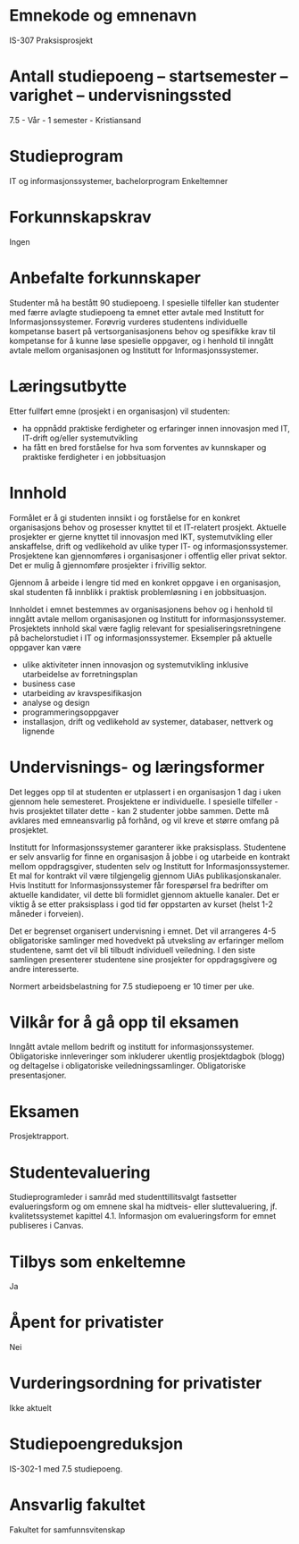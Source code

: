 # Emnekode og emnenavn
IS-307 Praksisprosjekt

# Antall studiepoeng – startsemester – varighet – undervisningssted
7.5 - Vår - 1 semester - Kristiansand

# Studieprogram
IT og informasjonssystemer, bachelorprogram
Enkeltemner

# Forkunnskapskrav
Ingen

# Anbefalte forkunnskaper
Studenter må ha bestått 90 studiepoeng. I spesielle tilfeller kan studenter med færre avlagte studiepoeng ta emnet etter avtale med Institutt for Informasjonssystemer. Forøvrig vurderes studentens individuelle kompetanse basert på vertsorganisasjonens behov og spesifikke krav til kompetanse for å kunne løse spesielle oppgaver, og i henhold til inngått avtale mellom organisasjonen og Institutt for Informasjonssystemer.

# Læringsutbytte
Etter fullført emne (prosjekt i en organisasjon) vil studenten:
* ha oppnådd praktiske ferdigheter og erfaringer innen innovasjon med IT, IT-drift og/eller systemutvikling
* ha fått en bred forståelse for hva som forventes av kunnskaper og praktiske ferdigheter i en jobbsituasjon

# Innhold
Formålet er å gi studenten innsikt i og forståelse for en konkret organisasjons behov og prosesser knyttet til et IT-relatert prosjekt. Aktuelle prosjekter er gjerne knyttet til innovasjon med IKT, systemutvikling eller anskaffelse, drift og vedlikehold av ulike typer IT- og informasjonssystemer. Prosjektene kan gjennomføres i organisasjoner i offentlig eller privat sektor. Det er mulig å gjennomføre prosjekter i frivillig sektor.

Gjennom å arbeide i lengre tid med en konkret oppgave i en organisasjon, skal studenten få innblikk i praktisk problemløsning i en jobbsituasjon.

Innholdet i emnet bestemmes av organisasjonens behov og i henhold til inngått avtale mellom organisasjonen og Institutt for informasjonssystemer. Prosjektets innhold skal være faglig relevant for spesialiseringsretningene på bachelorstudiet i IT og informasjonssystemer. Eksempler på aktuelle oppgaver kan være
* ulike aktiviteter innen innovasjon og systemutvikling inklusive utarbeidelse av forretningsplan
* business case
* utarbeiding av kravspesifikasjon
* analyse og design
* programmeringsoppgaver
* installasjon, drift og vedlikehold av systemer, databaser, nettverk og lignende

# Undervisnings- og læringsformer
Det legges opp til at studenten er utplassert i en organisasjon 1 dag i uken gjennom hele semesteret. Prosjektene er individuelle. I spesielle tilfeller - hvis prosjektet tillater dette - kan 2 studenter jobbe sammen. Dette må avklares med emneansvarlig på forhånd, og vil kreve et større omfang på prosjektet.

Institutt for Informasjonssystemer garanterer ikke praksisplass. Studentene er selv ansvarlig for finne en organisasjon å jobbe i og utarbeide en kontrakt mellom oppdragsgiver, studenten selv og Institutt for Informasjonssystemer. Et mal for kontrakt vil være tilgjengelig gjennom UiAs publikasjonskanaler. Hvis Institutt for Informasjonssystemer får forespørsel fra bedrifter om aktuelle kandidater, vil dette bli formidlet gjennom aktuelle kanaler. Det er viktig å se etter praksisplass i god tid før oppstarten av kurset (helst 1-2 måneder i forveien).

Det er begrenset organisert undervisning i emnet. Det vil arrangeres 4-5 obligatoriske samlinger med hovedvekt på utveksling av erfaringer mellom studentene, samt det vil bli tilbudt individuell veiledning. I den siste samlingen presenterer studentene sine prosjekter for oppdragsgivere og andre interesserte.

Normert arbeidsbelastning for 7.5 studiepoeng er 10 timer per uke.

# Vilkår for å gå opp til eksamen
Inngått avtale mellom bedrift og institutt for informasjonssystemer. Obligatoriske innleveringer som inkluderer ukentlig prosjektdagbok (blogg) og deltagelse i obligatoriske veiledningssamlinger. Obligatoriske presentasjoner.

# Eksamen
Prosjektrapport.

# Studentevaluering
Studieprogramleder i samråd med studenttillitsvalgt fastsetter evalueringsform og om emnene skal ha midtveis- eller sluttevaluering, jf. kvalitetssystemet kapittel 4.1. Informasjon om evalueringsform for emnet publiseres i Canvas.

# Tilbys som enkeltemne
Ja

# Åpent for privatister
Nei

# Vurderingsordning for privatister
Ikke aktuelt

# Studiepoengreduksjon
IS-302-1 med 7.5 studiepoeng.

# Ansvarlig fakultet
Fakultet for samfunnsvitenskap

